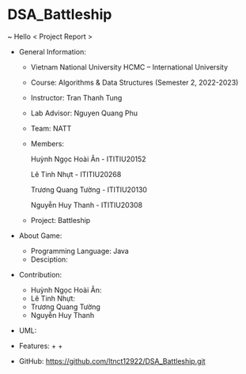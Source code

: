 # DSA_Battleship
~ Hello
< Project Report >
- General Information:
	+ Vietnam National University HCMC – International University
	+ Course: Algorithms & Data Structures (Semester 2, 2022-2023)
	+ Instructor: Tran Thanh Tung
	+ Lab Advisor: Nguyen Quang Phu
	+ Team: NATT
	+ Members: 
		
		Huỳnh Ngọc Hoài Ân - ITITIU20152
   	 	
		Lê Tinh Nhựt - ITITIU20268
    		
		Trương Quang Tường - ITITIU20130
    		
		Nguyễn Huy Thanh - ITITIU20308
	+ Project: Battleship
- About Game:
	+ Programming Language: Java
	+ Desciption: 
	
- Contribution:
  + Huỳnh Ngọc Hoài Ân:
  + Lê Tinh Nhựt:
  + Trương Quang Tường		
  + Nguyễn Huy Thanh		

- UML:
  
- Features: 
	+ 
  + 
- GitHub: https://github.com/ltnct12922/DSA_Battleship.git
